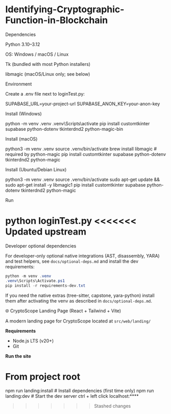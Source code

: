 # Identifying-Cryptographic-Function-in-Blockchain

Dependencies

Python 3.10–3.12

OS: Windows / macOS / Linux

Tk (bundled with most Python installers)

libmagic (macOS/Linux only; see below)

Environment

Create a .env file next to loginTest.py:

SUPABASE_URL=your-project-url
SUPABASE_ANON_KEY=your-anon-key


Install (Windows)

python -m venv .venv
.venv\Scripts\activate
pip install customtkinter supabase python-dotenv tkinterdnd2 python-magic-bin


Install (macOS)

python3 -m venv .venv
source .venv/bin/activate
brew install libmagic          # required by python-magic
pip install customtkinter supabase python-dotenv tkinterdnd2 python-magic


Install (Ubuntu/Debian Linux)

python3 -m venv .venv
source .venv/bin/activate
sudo apt-get update && sudo apt-get install -y libmagic1
pip install customtkinter supabase python-dotenv tkinterdnd2 python-magic


Run

python loginTest.py
<<<<<<< Updated upstream
=======

Developer optional dependencies

For developer-only optional native integrations (AST, disassembly, YARA) and test helpers, see `docs/optional-deps.md` and install the dev requirements:

```powershell
python -m venv .venv
.venv\Scripts\Activate.ps1
pip install -r requirements-dev.txt
```

If you need the native extras (tree-sitter, capstone, yara-python) install them after activating the venv as described in `docs/optional-deps.md`.


🌐 CryptoScope Landing Page (React + Tailwind + Vite)

A modern landing page for CryptoScope located at
`src/web/landing/`

**Requirements**
- Node.js LTS (v20+)
- Git

**Run the site**

# From project root
npm run landing:install     # Install dependencies (first time only)
npm run landing:dev         # Start the dev server
ctrl + left click localhost:****
>>>>>>> Stashed changes
